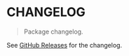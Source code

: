 # CHANGELOG

> Package changelog.

See [GitHub Releases](https://github.com/stdlib-js/datasets-us-states-names/releases) for the changelog.
